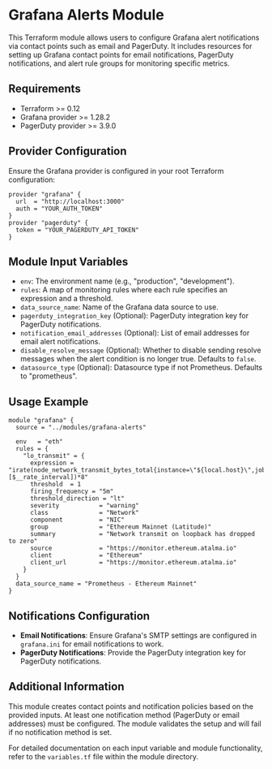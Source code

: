 
# Grafana Alerts Module

This Terraform module allows users to configure Grafana alert notifications via contact points such as email and PagerDuty. It includes resources for setting up Grafana contact points for email notifications, PagerDuty notifications, and alert rule groups for monitoring specific metrics.

## Requirements

- Terraform >= 0.12
- Grafana provider >= 1.28.2
- PagerDuty provider >= 3.9.0

## Provider Configuration

Ensure the Grafana provider is configured in your root Terraform configuration:

```hcl
provider "grafana" {
  url  = "http://localhost:3000" 
  auth = "YOUR_AUTH_TOKEN"
}
provider "pagerduty" {
  token = "YOUR_PAGERDUTY_API_TOKEN"
}
```

## Module Input Variables

- `env`: The environment name (e.g., "production", "development").
- `rules`: A map of monitoring rules where each rule specifies an expression and a threshold.
- `data_source_name`: Name of the Grafana data source to use.
- `pagerduty_integration_key` (Optional): PagerDuty integration key for PagerDuty notifications.
- `notification_email_addresses` (Optional): List of email addresses for email alert notifications.
- `disable_resolve_message` (Optional): Whether to disable sending resolve messages when the alert condition is no longer true. Defaults to `false`.
- `datasource_type` (Optional): Datasource type if not Prometheus. Defaults to "prometheus".

## Usage Example

```hcl
module "grafana" {
  source = "../modules/grafana-alerts"

  env   = "eth"
  rules = {
    "lo_transmit" = {
      expression = "irate(node_network_transmit_bytes_total{instance=\"${local.host}\",job=\"${local.job_name}\",device=\"lo\"}[$__rate_interval])*8"
      threshold  = 1
      firing_frequency = "5m"
      threshold_direction = "lt"
      severity           = "warning"
      class              = "Network"
      component          = "NIC"
      group              = "Ethereum Mainnet (Latitude)"
      summary            = "Network transmit on loopback has dropped to zero"
      source             = "https://monitor.ethereum.atalma.io"
      client             = "Ethereum"
      client_url         = "https://monitor.ethereum.atalma.io"
    }
  }
  data_source_name = "Prometheus - Ethereum Mainnet"
}
```

## Notifications Configuration

- **Email Notifications**: Ensure Grafana's SMTP settings are configured in `grafana.ini` for email notifications to work.
- **PagerDuty Notifications**: Provide the PagerDuty integration key for PagerDuty notifications.

## Additional Information

This module creates contact points and notification policies based on the provided inputs. At least one notification method (PagerDuty or email addresses) must be configured. The module validates the setup and will fail if no notification method is set.

For detailed documentation on each input variable and module functionality, refer to the `variables.tf` file within the module directory.
